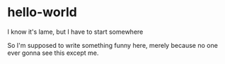 # hello-world
I know it's lame, but I have to start somewhere

So I'm supposed to write something funny here, merely because no one ever gonna see this except me.
